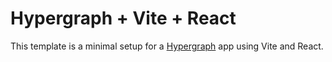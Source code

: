 # Hypergraph + Vite + React

This template is a minimal setup for a [Hypergraph](https://github.com/graphprotocol/hypergraph) app using Vite and React.
